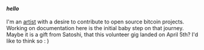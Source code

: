 #### _hello_
I'm an [artist](https://www.janenecase.work) with a desire to contribute to open source bitcoin projects. Working on documentation here is the initial baby step on that journey. Maybe it is a gift from Satoshi, that this volunteer gig landed on April 5th? I'd like to think so : )
